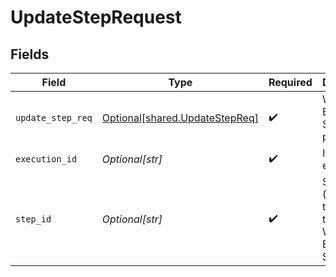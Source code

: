 # UpdateStepRequest


## Fields

| Field                                                                      | Type                                                                       | Required                                                                   | Description                                                                |
| -------------------------------------------------------------------------- | -------------------------------------------------------------------------- | -------------------------------------------------------------------------- | -------------------------------------------------------------------------- |
| `update_step_req`                                                          | [Optional[shared.UpdateStepReq]](undefined/models/shared/updatestepreq.md) | :heavy_check_mark:                                                         | Workflow Execution Step payload                                            |
| `execution_id`                                                             | *Optional[str]*                                                            | :heavy_check_mark:                                                         | Id of the execution                                                        |
| `step_id`                                                                  | *Optional[str]*                                                            | :heavy_check_mark:                                                         | Short uuid (length 6) to identify the Workflow Execution Step.             |